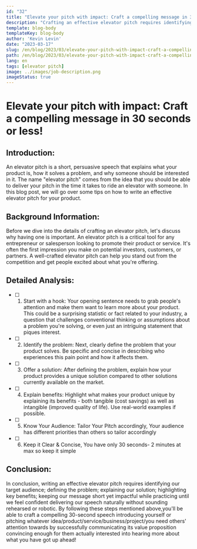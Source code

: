 ```yaml
---
id: "32"
title: "Elevate your pitch with impact: Craft a compelling message in 30 seconds or less!"
description: "Crafting an effective elevator pitch requires identifying the target audience, defining the problem, explaining the solution, and highlighting key benefits in a short yet impactful message. Regular practice is essential to deliver the pitch naturally. An elevator pitch can be used to introduce oneself, pitch an idea, product, service, or project, and should effectively communicate the value proposition to grab attention and get more buy-in from the audience. Remembering key points such as identifying the target audience, defining the unique selling proposition, keeping things simple, using emotionally charged language, practicing regularly, ending with a clear call-to-action, and being creative can maximize effectiveness."
template: blog-body
templateKey: blog-body
author: 'Kevin Levin'
date: "2023-03-17"
slug: /en/blog/2023/03/elevate-your-pitch-with-impact-craft-a-compelling-message-in-30-seconds-or-less
path: /en/blog/2023/03/elevate-your-pitch-with-impact-craft-a-compelling-message-in-30-seconds-or-less
lang: en
tags: [elevator pitch]
image: ../images/job-description.png
imageStatus: true
---
```

# Elevate your pitch with impact: Craft a compelling message in 30 seconds or less!


## Introduction:

An elevator pitch is a short, persuasive speech that explains what your product is, how it solves a problem, and why someone should be interested in it. The name "elevator pitch" comes from the idea that you should be able to deliver your pitch in the time it takes to ride an elevator with someone. In this blog post, we will go over some tips on how to write an effective elevator pitch for your product.


## Background Information:


Before we dive into the details of crafting an elevator pitch, let's discuss why having one is important. An elevator pitch is a critical tool for any entrepreneur or salesperson looking to promote their product or service. It's often the first impression you make on potential investors, customers, or partners. A well-crafted elevator pitch can help you stand out from the competition and get people excited about what you're offering.


## Detailed Analysis:


- [ ] 1) Start with a hook: Your opening sentence needs to grab people's attention and make them want to learn more about your product. This could be a surprising statistic or fact related to your industry, a question that challenges conventional thinking or assumptions about a problem you're solving, or even just an intriguing statement that piques interest.
- [ ] 2) Identify the problem: Next, clearly define the problem that your product solves. Be specific and concise in describing who experiences this pain point and how it affects them.
- [ ] 3) Offer a solution: After defining the problem, explain how your product provides a unique solution compared to other solutions currently available on the market.
- [ ] 4) Explain benefits: Highlight what makes your product unique by explaining its benefits - both tangible (cost savings) as well as intangible (improved quality of life). Use real-world examples if possible.
- [ ] 5) Know Your Audience: Tailor Your Pitch accordingly,  Your audience has different priorities than others so tailor accordingly
- [ ] 6) Keep it Clear & Concise, You have only 30 seconds- 2 minutes at max so keep it simple


## Conclusion:  


In conclusion, writing an effective elevator pitch requires identifying our target audience; defining the problem; explaining our solution; highlighting key benefits; keeping our message short yet impactful while practicing until we feel confident delivering our speech naturally without sounding rehearsed or robotic. By following these steps mentioned above,you'll be able to craft a compelling 30-second speech introducing yourself or pitching whatever idea/product/service/business/project/you need others' attention towards by successfully communicating its value proposition convincing enough for them actually interested into hearing more about what you have got up ahead!
